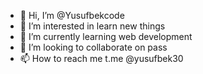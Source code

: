 - 👋 Hi, I’m @Yusufbekcode
- 👀 I’m interested in learn new things
- 🌱 I’m currently learning web development
- 💞️ I’m looking to collaborate on pass
- 📫 How to reach me t.me @yusufbek30

<!---
Yusufbekcode/Yusufbekcode is a ✨ special ✨ repository because its `README.md` (this file) appears on your GitHub profile.
You can click the Preview link to take a look at your changes.
--->
